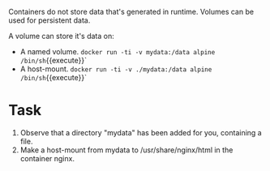 Containers do not store data that's generated in runtime. Volumes can be used for persistent data.

A volume can store it's data on:
- A named volume. `docker run -ti -v mydata:/data alpine /bin/sh`{{execute}}`
- A host-mount. `docker run -ti -v ./mydata:/data alpine /bin/sh`{{execute}}`

# Task
1. Observe that a directory "mydata" has been added for you, containing a file.
2. Make a host-mount from mydata to /usr/share/nginx/html in the container nginx.
